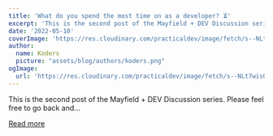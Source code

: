 ```yaml
---
title: 'What do you spend the most time on as a developer? ⏳'
excerpt: 'This is the second post of the Mayfield + DEV Discussion series. Please feel free to go back and...'
date: '2022-05-10'
coverImage: 'https://res.cloudinary.com/practicaldev/image/fetch/s--NLt7wisO--/c_imagga_scale,f_auto,fl_progressive,h_420,q_auto,w_1000/https://dev-to-uploads.s3.amazonaws.com/uploads/articles/q0qg4yxld7c0ukfnzpmq.png'
author:
  name: Koders
  picture: "assets/blog/authors/koders.png"
ogImage:
  url: 'https://res.cloudinary.com/practicaldev/image/fetch/s--NLt7wisO--/c_imagga_scale,f_auto,fl_progressive,h_420,q_auto,w_1000/https://dev-to-uploads.s3.amazonaws.com/uploads/articles/q0qg4yxld7c0ukfnzpmq.png'
---
```


This is the second post of the Mayfield + DEV Discussion series. Please feel free to go back and...

[Read more](https://dev.to/devteam/what-do-you-spend-the-most-time-on-as-a-developer-8o)
